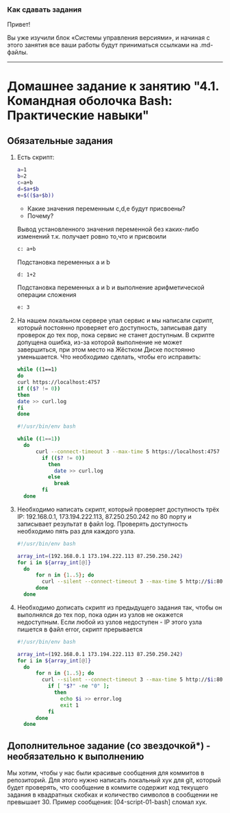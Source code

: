 ### Как сдавать задания

Привет!

Вы уже изучили блок «Системы управления версиями», и начиная с этого занятия все ваши работы будут приниматься ссылками на .md-файлы.

---


# Домашнее задание к занятию "4.1. Командная оболочка Bash: Практические навыки"

## Обязательные задания

1. Есть скрипт:
	```bash
	a=1
	b=2
	c=a+b
	d=$a+$b
	e=$(($a+$b))
	```
	* Какие значения переменным c,d,e будут присвоены?
	* Почему?

    Вывод установленного значения переменной без каких-либо изменений т.к. получает ровно то,что и присвоили
    ```bash
    c: a+b
    ```
    Подстановка переменных a и b
    ```bash
    d: 1+2
    ```
    Подстановка переменных a и b и выполнение арифметической операции сложения
    ```bash
    e: 3
    ```
1. На нашем локальном сервере упал сервис и мы написали скрипт, который постоянно проверяет его доступность, записывая дату проверок до тех пор, пока сервис не станет доступным. В скрипте допущена ошибка, из-за которой выполнение не может завершиться, при этом место на Жёстком Диске постоянно уменьшается. Что необходимо сделать, чтобы его исправить:
	```bash
	while ((1==1)
	do
	curl https://localhost:4757
	if (($? != 0))
	then
	date >> curl.log
	fi
	done
	```
    ```bash
    #!/usr/bin/env bash

    while ((1==1))
      do
          curl --connect-timeout 3 --max-time 5 https://localhost:4757
            if (($? != 0))
              then
                date >> curl.log
              else
                break
            fi
      done
    ```
1. Необходимо написать скрипт, который проверяет доступность трёх IP: 192.168.0.1, 173.194.222.113, 87.250.250.242 по 80 порту и записывает результат в файл log. Проверять доступность необходимо пять раз для каждого узла.
    ```bash
    #!/usr/bin/env bash

    array_int=(192.168.0.1 173.194.222.113 87.250.250.242)
    for i in ${array_int[@]}
      do
          for n in {1..5}; do
            curl --silent --connect-timeout 3 --max-time 5 http://$i:80 >> out.log
          done
      done
    ```
1. Необходимо дописать скрипт из предыдущего задания так, чтобы он выполнялся до тех пор, пока один из узлов не окажется недоступным. Если любой из узлов недоступен - IP этого узла пишется в файл error, скрипт прерывается
   ```bash
   #!/usr/bin/env bash

   array_int=(192.168.0.1 173.194.222.113 87.250.250.242)
   for i in ${array_int[@]}
     do
         for n in {1..5}; do
           curl --silent --connect-timeout 3 --max-time 5 http://$i:80 >> out.log
             if [ "$?" -ne "0" ];
               then
                 echo $i >> error.log
                 exit 1
             fi
         done
     done
   ```

## Дополнительное задание (со звездочкой*) - необязательно к выполнению

Мы хотим, чтобы у нас были красивые сообщения для коммитов в репозиторий. Для этого нужно написать локальный хук для git, который будет проверять, что сообщение в коммите содержит код текущего задания в квадратных скобках и количество символов в сообщении не превышает 30. Пример сообщения: \[04-script-01-bash\] сломал хук.
